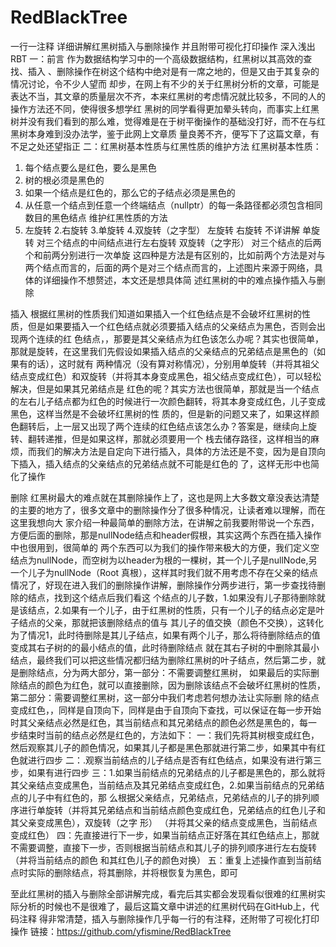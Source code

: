# RedBlackTree
一行一注释 详细讲解红黑树插入与删除操作 并且附带可视化打印操作
              深入浅出RBT
一：前言
作为数据结构学习中的一个高级数据结构，红黑树以其高效的查找、插入 、删除操作在树这个结构中绝对是有一席之地的，但是又由于其复杂的情况讨论，令不少人望而
却步，在网上有不少的关于红黑树分析的文章，可能是表达不当，其文章的质量层次不齐，本来红黑树的考虑情况就比较多，不同的人的操作方法还不同，使得很多想学红
黑树的同学看得更加晕头转向，而事实上红黑树并没有我们看到的那么难，觉得难是在于树平衡操作的基础没打好，而不在与红黑树本身难到没办法学，鉴于此网上文章质
量良莠不齐，便写下了这篇文章，有不足之处还望指正
二：红黑树基本性质与红黑性质的维护方法
红黑树基本性质：
1.	每个结点要么是红色，要么是黑色
2.	树的根必须是黑色的
3.	如果一个结点是红色的，那么它的子结点必须是黑色的
4.	从任意一个结点到任意一个终端结点（nullptr）的每一条路径都必须包含相同数目的黑色结点
维护红黑性质的方法
1.	左旋转  2.右旋转  3.单旋转  4.双旋转（之字型）
左旋转 右旋转 不详讲解
单旋转
对三个结点的中间结点进行左右旋转
双旋转（之字形）
对三个结点的后两个和前两分别进行一次单旋
这四种是方法是有区别的，比如前两个方法是对与两个结点而言的，后面的两个是对三个结点而言的，上述图片来源于网络，具体的详细操作不想赘述，本文还是想具体简
述红黑树的中的难点操作插入与删除

插入
根据红黑树的性质我们知道如果插入一个红色结点是不会破坏红黑树的性质，但是如果要插入一个红色结点就必须要插入结点的父亲结点为黑色，否则会出现两个连续的红
色结点，，那要是其父亲结点为红色该怎么办呢？其实也很简单，那就是旋转，在这里我们先假设如果插入结点的父亲结点的兄弟结点是黑色的（如果有的话），这时就有
两种情况（没有算对称情况），分别用单旋转（并将其祖父结点变成红色）和双旋转（并将其本身变成黑色，祖父结点变成红色），可以轻松解决，但是如果其兄弟结点是
红色的呢？其实方法也很简单，那就是当一个结点的左右儿子结点都为红色的时候进行一次颜色翻转，将其本身变成红色，儿子变成黑色，这样当然是不会破坏红黑树的性
质的，但是新的问题又来了，如果这样颜色翻转后，上一层又出现了两个连续的红色结点该怎么办？答案是，继续向上旋转、翻转递推，但是如果这样，那就必须要用一个
栈去储存路径，这样相当的麻烦，而我们的解决方法是自定向下进行插入，具体的方法还是不变，因为是自顶向下插入，插入结点的父亲结点的兄弟结点就不可能是红色的
了，这样无形中也简化了操作

删除
红黑树最大的难点就在其删除操作上了，这也是网上大多数文章没表达清楚的主要的地方了，很多文章中的删除操作分了很多种情况，让读者难以理解，而在这里我想向大
家介绍一种最简单的删除方法，在讲解之前我要附带说一个东西，方便后面的删除，那是nullNode结点和header假根，其实这两个东西在插入操作中也很用到，很简单的
两个东西可以为我们的操作带来极大的方便，我们定义空结点为nullNode，而空树为以header为根的一棵树，其一个儿子是nullNode,另一个儿子为nullNode（Root
真根），这样其时我们就不用考虑不存在父亲的结点情况了，好现在进入我们的删除操作讲解，删除操作分两步进行，第一步查找待删除的结点，找到这个结点后我们看这
个结点的儿子数，1.如果没有儿子那待删除就是该结点，2.如果有一个儿子，由于红黑树的性质，只有一个儿子的结点必定是叶子结点的父亲，那就把该删除结点的值与
其儿子的值交换（颜色不交换），这转化为了情况1，此时待删除是其儿子结点，如果有两个儿子，那么将待删除结点的值变成其右子树的的最小结点的值，此时待删除结点
就在其右子树的中删除其最小结点，最终我们可以把这些情况都归结为删除红黑树的叶子结点，然后第二步，就是删除结点，分为两大部分，第一部分：不需要调整红黑树，
如果最后的实际删除结点的颜色为红色，就可以直接删除，因为删除该结点不会破坏红黑树的性质，第二部分：需要调整红黑树，这一部分中我们考虑若何想办法让实际删
除的结点变成红色，，同样是自顶向下，同样是由于自顶向下查找，可以保证在每一步开始时其父亲结点必然是红色，其当前结点和其兄弟结点的颜色必然是黑色的，每一
步结束时当前的结点必然是红色的，方法如下：
一：我们先将其树根变成红色，然后观察其儿子的颜色情况，如果其儿子都是黑色那就进行第二步，如果其中有红色就进行四步
二：.观察当前结点的儿子结点是否有红色结点，如果没有进行第三步，如果有进行四步
三：1.如果当前结点的兄弟结点的儿子都是黑色的，那么就将其父亲结点变成黑色，当前结点及其兄弟结点变成红色，2.如果当前结点的兄弟结点的儿子中有红色的，那
么根据父亲结点，兄弟结点，兄弟结点的儿子的排列顺序进行单旋转（并将其兄弟结点和当前结点颜色变成红色，兄弟结点的红色儿子和其父亲变成黑色），双旋转（之字
形）
（并将其父亲的结点变成黑色，当前结点变成红色）
四：先直接进行下一步，如果当前结点正好落在其红色结点上，那就不需要调整，直接下一步，否则根据当前结点和其儿子的排列顺序进行左右旋转（并将当前结点的颜色
和其红色儿子的颜色对换）
五：重复上述操作直到当前结点时实际的删除结点，将其删除，并将根恢复为黑色，即可


至此红黑树的插入与删除全部讲解完成，看完后其实都会发现看似很难的红黑树实际分析的时候也不是很难了，最后这篇文章中讲述的红黑树代码在GitHub上，代码注释
得非常清楚，插入与删除操作几乎每一行的有注释，还附带了可视化打印操作
链接：https://github.com/yfismine/RedBlackTree

